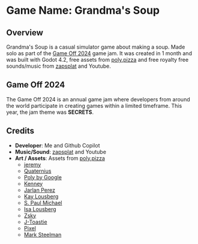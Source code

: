 # Game Name: Grandma's Soup

## Overview

Grandma's Soup is a casual simulator game about making a soup. Made solo as part of the [Game Off 2024](https://itch.io/jam/game-off-2024) game jam. It was created in 1 month and was built with Godot 4.2, free assets from [poly.pizza](https://poly.pizza/) and free royalty free sounds/music from [zapsplat](https://www.zapsplat.com/basic-member-home/) and Youtube.

## Game Off 2024

The Game Off 2024 is an annual game jam where developers from around the world participate in creating games within a limited timeframe. This year, the jam theme was **SECRETS**.

## Credits

- **Developer**: Me and Github Copilot
- **Music/Sound**: [zapsplat](https://www.zapsplat.com/basic-member-home/) and Youtube
- **Art / Assets**: Assets from [poly.pizza](https://poly.pizza/)
  - [jeremy](https://poly.pizza/u/jeremy)
  - [Quaternius](https://poly.pizza/u/Quaternius)
  - [Poly by Google](https://poly.pizza/u/Poly%20by%20Google)
  - [Kenney](https://poly.pizza/u/Kenney)
  - [Jarlan Perez](https://poly.pizza/u/Jarlan%20Perez)
  - [Kay Lousberg](https://poly.pizza/u/Kay%20Lousberg)
  - [S. Paul Michael](https://poly.pizza/u/S.%20Paul%20Michael)
  - [Isa Lousberg](https://poly.pizza/u/Isa%20Lousberg)
  - [Zsky](https://poly.pizza/u/Zsky)
  - [J-Toastie](https://poly.pizza/u/J-Toastie)
  - [Pixel](https://poly.pizza/u/Pixel)
  - [Mark Steelman](https://poly.pizza/u/Mark%20Steelman)
